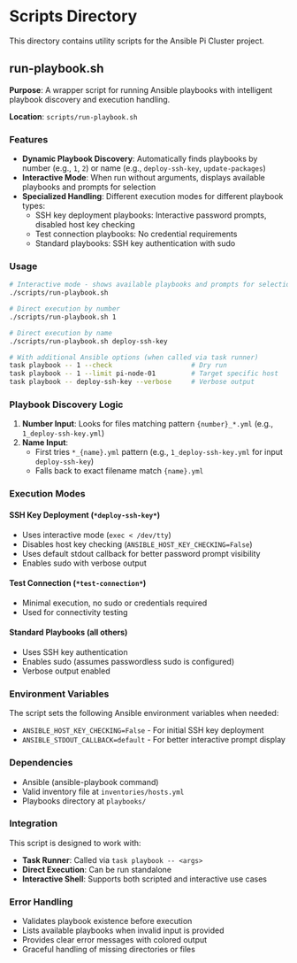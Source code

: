 # Scripts Directory

This directory contains utility scripts for the Ansible Pi Cluster project.

## run-playbook.sh

**Purpose**: A wrapper script for running Ansible playbooks with intelligent playbook discovery and execution handling.

**Location**: `scripts/run-playbook.sh`

### Features

- **Dynamic Playbook Discovery**: Automatically finds playbooks by number (e.g., `1`, `2`) or name (e.g., `deploy-ssh-key`, `update-packages`)
- **Interactive Mode**: When run without arguments, displays available playbooks and prompts for selection
- **Specialized Handling**: Different execution modes for different playbook types:
  - SSH key deployment playbooks: Interactive password prompts, disabled host key checking
  - Test connection playbooks: No credential requirements
  - Standard playbooks: SSH key authentication with sudo

### Usage

```bash
# Interactive mode - shows available playbooks and prompts for selection
./scripts/run-playbook.sh

# Direct execution by number
./scripts/run-playbook.sh 1

# Direct execution by name
./scripts/run-playbook.sh deploy-ssh-key

# With additional Ansible options (when called via task runner)
task playbook -- 1 --check                    # Dry run
task playbook -- 1 --limit pi-node-01         # Target specific host
task playbook -- deploy-ssh-key --verbose     # Verbose output
```

### Playbook Discovery Logic

1. **Number Input**: Looks for files matching pattern `{number}_*.yml` (e.g., `1_deploy-ssh-key.yml`)
2. **Name Input**: 
   - First tries `*_{name}.yml` pattern (e.g., `1_deploy-ssh-key.yml` for input `deploy-ssh-key`)
   - Falls back to exact filename match `{name}.yml`

### Execution Modes

#### SSH Key Deployment (`*deploy-ssh-key*`)
- Uses interactive mode (`exec < /dev/tty`)
- Disables host key checking (`ANSIBLE_HOST_KEY_CHECKING=False`)
- Uses default stdout callback for better password prompt visibility
- Enables sudo with verbose output

#### Test Connection (`*test-connection*`)
- Minimal execution, no sudo or credentials required
- Used for connectivity testing

#### Standard Playbooks (all others)
- Uses SSH key authentication
- Enables sudo (assumes passwordless sudo is configured)
- Verbose output enabled

### Environment Variables

The script sets the following Ansible environment variables when needed:

- `ANSIBLE_HOST_KEY_CHECKING=False` - For initial SSH key deployment
- `ANSIBLE_STDOUT_CALLBACK=default` - For better interactive prompt display

### Dependencies

- Ansible (ansible-playbook command)
- Valid inventory file at `inventories/hosts.yml`
- Playbooks directory at `playbooks/`

### Integration

This script is designed to work with:
- **Task Runner**: Called via `task playbook -- <args>`
- **Direct Execution**: Can be run standalone
- **Interactive Shell**: Supports both scripted and interactive use cases

### Error Handling

- Validates playbook existence before execution
- Lists available playbooks when invalid input is provided
- Provides clear error messages with colored output
- Graceful handling of missing directories or files
